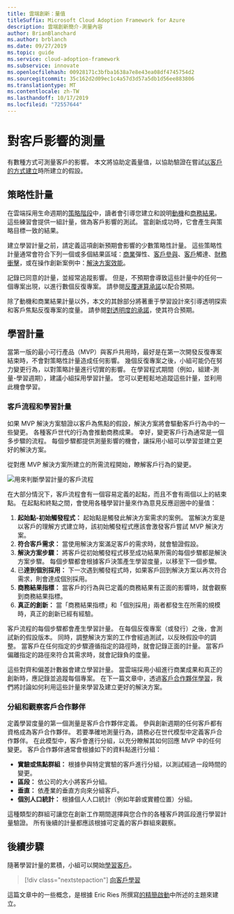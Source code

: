 ```yaml
---
title: 雲端創新：量值
titleSuffix: Microsoft Cloud Adoption Framework for Azure
description: 雲端創新簡介-測量內容
author: BrianBlanchard
ms.author: brblanch
ms.date: 09/27/2019
ms.topic: guide
ms.service: cloud-adoption-framework
ms.subservice: innovate
ms.openlocfilehash: 00928171c3bfba1638a7e8e43ea08df4745754d2
ms.sourcegitcommit: 35c162d2d09ec1c4a57d3d57a5db1d56ee883806
ms.translationtype: MT
ms.contentlocale: zh-TW
ms.lasthandoff: 10/17/2019
ms.locfileid: "72557644"
---
```

# <a name="measure-for-customer-impact"></a>對客戶影響的測量

有數種方式可測量客戶的影響。 本文將協助定義量值，以協助驗證在嘗試[以客戶的方式建立](./build.md)時所建立的假設。

## <a name="strategic-metrics"></a>策略性計量

在雲端採用生命週期的[策略階段](../../strategy/index.md)中，讀者會引導您建立和說明[動機](../../strategy/motivations.md)和[商務結果](../../strategy/business-outcomes/index.md)。 這些練習會提供一組計量，做為客戶影響的測試。 當創新成功時，它會產生與策略目標一致的結果。

建立學習計量之前，請定義這項創新預期會影響的少數策略性計量。 這些策略性計量通常會符合下列一個或多個結果區域：[商業](../../strategy/business-outcomes/agility-outcomes.md)彈性、[客戶參與](../../strategy/business-outcomes/engagement-outcomes.md)、[客戶](../../strategy/business-outcomes/reach-outcomes.md)觸達、[財務衝擊](../../strategy/business-outcomes/fiscal-outcomes.md)，或在操作創新案例中：[解決方案效能](../../strategy/business-outcomes/fiscal-outcomes.md)。

記錄已同意的計量，並經常追蹤影響。 但是，不預期會導致這些計量中的任何一個專案出現，以進行數個反復專案。 請參閱[反覆運算承諾](./index.md#commitment-to-iteration)以配合預期。

除了動機和商業結果計量以外，本文的其餘部分將著重于學習設計來引導透明探索和客戶焦點反復專案的度量。 請參閱[對透明度的承諾](./index.md#commitment-to-transparency)，使其符合預期。

## <a name="learning-metrics"></a>學習計量

當第一版的最小可行產品（MVP）與客戶共用時，最好是在第一次開發反復專案結束時，不會對策略性計量造成任何影響。 幾個反復專案之後，小組可能仍在努力變更行為，以對策略計量進行切實的影響。 在學習程式期間（例如，組建-測量-學習週期），建議小組採用學習計量。 您可以更輕鬆地追蹤這些計量，並利用此機會學習。

### <a name="customer-flow-and-learning-metrics"></a>客戶流程和學習計量

如果 MVP 解決方案驗證以客戶為焦點的假設，解決方案將會驅動客戶行為中的一些變更。 各種客戶世代的行為會推動商務成果。 幸好，變更客戶行為通常是一個多步驟的流程。 每個步驟都提供測量影響的機會，讓採用小組可以學習並建立更好的解決方案。

從對應 MVP 解決方案所建立的所需流程開始，瞭解客戶行為的變更。

![用來判斷學習計量的客戶流程](../../_images/innovate/customer-flow-learning-metrics.png)

在大部分情況下，客戶流程會有一個容易定義的起點，而且不會有兩個以上的結束點。 在起點和終點之間，會使用各種學習計量來作為意見反應迴圈中的量值：

1. **起始點-初始觸發程式：** 起始點是觸發此解決方案需求的案例。 當解決方案是以客戶的理解方式建立時，該初始觸發程式應該會激發客戶嘗試 MVP 解決方案。
2. **符合客戶需求：** 當使用解決方案滿足客戶的需求時，就會驗證假設。
3. **解決方案步驟：** 將客戶從初始觸發程式移至成功結果所需的每個步驟都是解決方案步驟。 每個步驟都會根據客戶決策產生學習度量，以移至下一個步驟。
4. 已**達到個別採用：** 下一次遇到觸發程式時，如果客戶回到解決方案以再次符合需求，則會達成個別採用。
5. **商務結果指標：** 當客戶的行為與已定義的商務結果有正面的影響時，就會觀察到商務結果指標。
6. **真正的創新：** 當「商務結果指標」和「個別採用」兩者都發生在所需的規模時，真正的創新已經有經驗。

客戶流程的每個步驟都會產生學習計量。 在每個反復專案（或發行）之後，會測試新的假設版本。 同時，調整解決方案的工作會經過測試，以反映假設中的調整。 當客戶在任何指定的步驟遵循指定的路徑時，就會記錄正面的計量。 當客戶偏離指定的路徑來符合其需求時，就會記錄負的度量。

這些對齊和偏差計數器會建立學習計量。 當雲端採用小組進行商業成果和真正的創新時，應記錄並追蹤每個專案。 在下一篇文章中，透過[客戶合作夥伴學習](./learn.md)，我們將討論如何利用這些計量來學習及建立更好的解決方案。

### <a name="grouping-and-observing-customer-partners"></a>分組和觀察客戶合作夥伴

定義學習度量的第一個測量是客戶合作夥伴定義。 參與創新週期的任何客戶都有資格成為客戶合作夥伴。 若要準確地測量行為，請務必在世代模型中定義客戶合作夥伴。 在此模型中，客戶會進行分組，以充分瞭解其如何回應 MVP 中的任何變更。 客戶合作夥伴通常會根據如下的資料點進行分組：

- **實驗或焦點群組：** 根據參與特定實驗的客戶進行分組，以測試經過一段時間的變更。
- **區段：** 依公司的大小將客戶分組。
- **垂直：** 依產業的垂直方向來分組客戶。
- **個別人口統計：** 根據個人人口統計（例如年齡或實體位置）分組。

這種類型的群組可讓您在創新工作期間選擇與您合作的各種客戶跨區段進行學習計量驗證。 所有後續的計量都應該根據可定義的客戶群組來觀察。

## <a name="next-steps"></a>後續步驟

隨著學習計量的累積，小組可以開始[學習客戶](./learn.md)。

> [!div class="nextstepaction"]
> [向客戶學習](./learn.md)

這篇文章中的一些概念，是根據 Eric Ries 所撰寫[的精簡啟動](http://theleanstartup.com/book)中所述的主題來建立。
